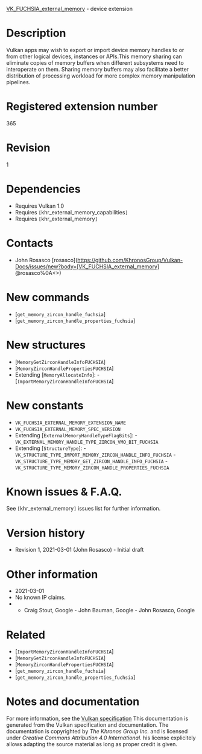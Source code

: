 [VK_FUCHSIA_external_memory](https://www.khronos.org/registry/vulkan/specs/1.3-extensions/man/html/VK_FUCHSIA_external_memory.html) - device extension

# Description
Vulkan apps may wish to export or import device memory handles to or from
other logical devices, instances or APIs.This memory sharing can eliminate copies of memory buffers when different
subsystems need to interoperate on them.
Sharing memory buffers may also facilitate a better distribution of
processing workload for more complex memory manipulation pipelines.

# Registered extension number
365

# Revision
1

# Dependencies
- Requires Vulkan 1.0
- Requires `[`khr_external_memory_capabilities`]`
- Requires `[`khr_external_memory`]`

# Contacts
- John Rosasco [rosasco](https://github.com/KhronosGroup/Vulkan-Docs/issues/new?body=[VK_FUCHSIA_external_memory] @rosasco%0A<<Here describe the issue or question you have about the VK_FUCHSIA_external_memory extension>>)

# New commands
- [`get_memory_zircon_handle_fuchsia`]
- [`get_memory_zircon_handle_properties_fuchsia`]

# New structures
- [`MemoryGetZirconHandleInfoFUCHSIA`]
- [`MemoryZirconHandlePropertiesFUCHSIA`]
- Extending [`MemoryAllocateInfo`]:  - [`ImportMemoryZirconHandleInfoFUCHSIA`]

# New constants
- `VK_FUCHSIA_EXTERNAL_MEMORY_EXTENSION_NAME`
- `VK_FUCHSIA_EXTERNAL_MEMORY_SPEC_VERSION`
- Extending [`ExternalMemoryHandleTypeFlagBits`]:  - `VK_EXTERNAL_MEMORY_HANDLE_TYPE_ZIRCON_VMO_BIT_FUCHSIA` 
- Extending [`StructureType`]:  - `VK_STRUCTURE_TYPE_IMPORT_MEMORY_ZIRCON_HANDLE_INFO_FUCHSIA`  - `VK_STRUCTURE_TYPE_MEMORY_GET_ZIRCON_HANDLE_INFO_FUCHSIA`  - `VK_STRUCTURE_TYPE_MEMORY_ZIRCON_HANDLE_PROPERTIES_FUCHSIA`

# Known issues & F.A.Q.
See `[`khr_external_memory`]` issues list for further information.

# Version history
- Revision 1, 2021-03-01 (John Rosasco)  - Initial draft

# Other information
* 2021-03-01
* No known IP claims.
*   - Craig Stout, Google  - John Bauman, Google  - John Rosasco, Google

# Related
- [`ImportMemoryZirconHandleInfoFUCHSIA`]
- [`MemoryGetZirconHandleInfoFUCHSIA`]
- [`MemoryZirconHandlePropertiesFUCHSIA`]
- [`get_memory_zircon_handle_fuchsia`]
- [`get_memory_zircon_handle_properties_fuchsia`]

# Notes and documentation
For more information, see the [Vulkan specification](https://www.khronos.org/registry/vulkan/specs/1.3-extensions/html/vkspec.html)
This documentation is generated from the Vulkan specification and documentation.
The documentation is copyrighted by *The Khronos Group Inc.* and is licensed under *Creative Commons Attribution 4.0 International*.
his license explicitely allows adapting the source material as long as proper credit is given.
        